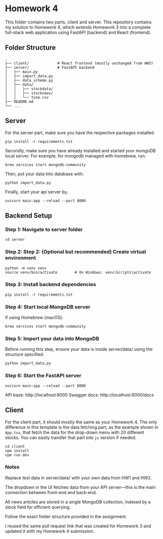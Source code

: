 # Homework 4

This folder contains two parts, client and server. This repository contains my solution to Homework 4, which extends Homework 3 into a complete full-stack web application using FastAPI (backend) and React (frontend).

## Folder Structure
```
.
├── client/             # React frontend (mostly unchanged from HW3)
├── server/             # FastAPI backend
│   ├── main.py
│   ├── import_data.py
│   ├── data_scheme.py
│   ├── data/
│   │   ├── stockdata/
│   │   ├── stocknews/
│   │   └── tsne.csv
├── README.md
└── ...
```

## Server

For the server part, make sure you have the respective packages installed.

```
pip install -r requirements.txt
```

Secondly, make sure you have already installed and started your mongoDB local server.
For example, for mongodb managed with homebrew, run:

```
brew services start mongodb-community
```

Then, put your data into database with:

```
python import_data.py
```

Finally, start your api server by,

```
uvicorn main:app --reload --port 8000
```

## Backend Setup

### Step 1: Navigate to server folder
```
cd server
```

### Step 2: Step 2: (Optional but recommended) Create virtual environment
```
python -m venv venv
source venv/bin/activate        # On Windows: venv\Scripts\activate
```
### Step 3: Install backend dependencies
```
pip install -r requirements.txt
```
### Step 4: Start local MongoDB server
If using Homebrew (macOS): 
```
brew services start mongodb-community
```

### Step 5: Import your data into MongoDB
Before running this step, ensure your data is inside server/data/ using the structure specified.

```
python import_data.py
```

### Step 6: Start the FastAPI server
```
uvicorn main:app --reload --port 8000
```
API base: http://localhost:8000
Swagger docs: http://localhost:8000/docs

## Client

For the client part, it should mostly the same as your Homework 4. The only difference in this template is the data fetching part, as the example shown in `App.tsx`, that fetch the data for the drop-down menu with 20 different stocks. You can easily transfer that part into `js` version if needed.

```
cd client
npm install
npm run dev
```

### Notes
Replace test data in server/data/ with your own data from HW1 and HW2.

The dropdown in the UI fetches data from your API server—this is the main connection between front-end and back-end.

All news articles are stored in a single MongoDB collection, indexed by a stock field for efficient querying.

Follow the exact folder structure provided in the assignment.

I reused the same pull request link that was created for Homework 3 and updated it with my Homework 4 submission. 
